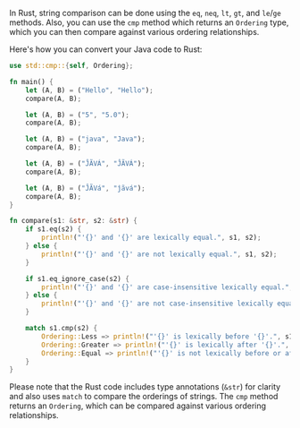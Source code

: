 In Rust, string comparison can be done using the `eq`, `neq`, `lt`, `gt`, and `le`/`ge` methods. Also, you can use the `cmp` method which returns an `Ordering` type, which you can then compare against various ordering relationships.

Here's how you can convert your Java code to Rust:

```rust
use std::cmp::{self, Ordering};

fn main() {
    let (A, B) = ("Hello", "Hello");
    compare(A, B);

    let (A, B) = ("5", "5.0");
    compare(A, B);

    let (A, B) = ("java", "Java");
    compare(A, B);

    let (A, B) = ("ĴÃVÁ", "ĴÃVÁ");
    compare(A, B);

    let (A, B) = ("ĴÃVá", "ĵãvá");
    compare(A, B);
}

fn compare(s1: &str, s2: &str) {
    if s1.eq(s2) {
        println!("'{}' and '{}' are lexically equal.", s1, s2);
    } else {
        println!("'{}' and '{}' are not lexically equal.", s1, s2);
    }

    if s1.eq_ignore_case(s2) {
        println!("'{}' and '{}' are case-insensitive lexically equal.", s1, s2);
    } else {
        println!("'{}' and '{}' are not case-insensitive lexically equal.", s1, s2);
    }

    match s1.cmp(s2) {
        Ordering::Less => println!("'{}' is lexically before '{}'.", s1, s2),
        Ordering::Greater => println!("'{}' is lexically after '{}'.", s1, s2),
        Ordering::Equal => println!("'{}' is not lexically before or after '{}'.", s1, s2),
    }
}
```
Please note that the Rust code includes type annotations (`&str`) for clarity and also uses `match` to compare the orderings of strings. The `cmp` method returns an `Ordering`, which can be compared against various ordering relationships.
